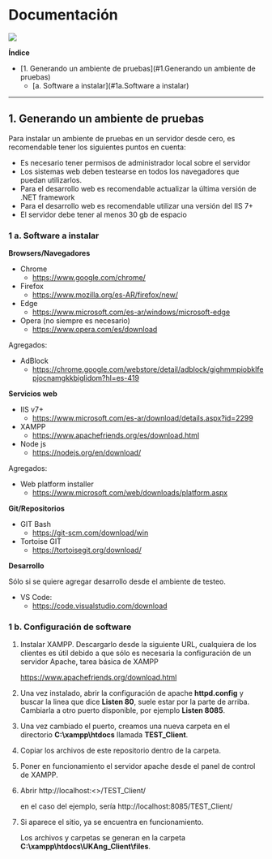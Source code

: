 # Documentación

![](https://filer.365.clarin.com/filer/materiales-salesforce/prod/201701/06/201701-06-165ca1fa-6859-4207-9b79-ca74eea05647.jpg)

**Índice**

* [1. Generando un ambiente de pruebas](#1.Generando un ambiente de pruebas)
	* [a. Software a instalar](#1a.Software a instalar)

---------------------------------------

<a name="1.Generando un ambiente de pruebas" />

## 1. Generando un ambiente de pruebas

Para instalar un ambiente de pruebas en un servidor desde cero, es recomendable tener los siguientes puntos en cuenta:

- Es necesario tener permisos de administrador local sobre el servidor
- Los sistemas web deben testearse en todos los navegadores que puedan utilizarlos.
- Para el desarrollo web es recomendable actualizar la última versión de .NET framework
- Para el desarrollo web es recomendable utilizar una versión del IIS 7+
- El servidor debe tener al menos 30 gb de espacio

<a name="1a.Software a instalar" />

### 1 a. Software a instalar

**Browsers/Navegadores**

- Chrome
	- https://www.google.com/chrome/
- Firefox
	- https://www.mozilla.org/es-AR/firefox/new/
- Edge
	- https://www.microsoft.com/es-ar/windows/microsoft-edge
- Opera (no siempre es necesario)
	- https://www.opera.com/es/download

Agregados:
- AdBlock
	- https://chrome.google.com/webstore/detail/adblock/gighmmpiobklfepjocnamgkkbiglidom?hl=es-419

**Servicios web**

- IIS v7+
	- https://www.microsoft.com/es-ar/download/details.aspx?id=2299
- XAMPP
	- https://www.apachefriends.org/es/download.html
- Node js
	- https://nodejs.org/en/download/

Agregados:
- Web platform installer
	- https://www.microsoft.com/web/downloads/platform.aspx

**Git/Repositorios**

- GIT Bash
	- https://git-scm.com/download/win
- Tortoise GIT
	- https://tortoisegit.org/download/

**Desarrollo**

Sólo si se quiere agregar desarrollo desde el ambiente de testeo.

- VS Code:
	- https://code.visualstudio.com/download

### 1 b. Configuración de software

1. Instalar XAMPP. Descargarlo desde la siguiente URL, cualquiera de los clientes es útil debido a que sólo es necesaria la configuración de un servidor Apache, tarea básica de XAMPP

    https://www.apachefriends.org/download.html

2. Una vez instalado, abrir la configuración de apache **httpd.config** y buscar la linea que dice **Listen 80**, suele estar por la parte de arriba. Cambiarla a otro puerto disponible, por ejemplo **Listen 8085**.

3. Una vez cambiado el puerto, creamos una nueva carpeta en el directorio **C:\xampp\htdocs** llamada **TEST_Client**.

4. Copiar los archivos de este repositorio dentro de la carpeta.

5. Poner en funcionamiento el servidor apache desde el panel de control de XAMPP.

6. Abrir http://localhost:<<puerto>>/TEST_Client/

    en el caso del ejemplo, sería http://localhost:8085/TEST_Client/

7. Si aparece el sitio, ya se encuentra en funcionamiento.

    Los archivos y carpetas se generan en la carpeta **C:\xampp\htdocs\UKAng_Client\files**.